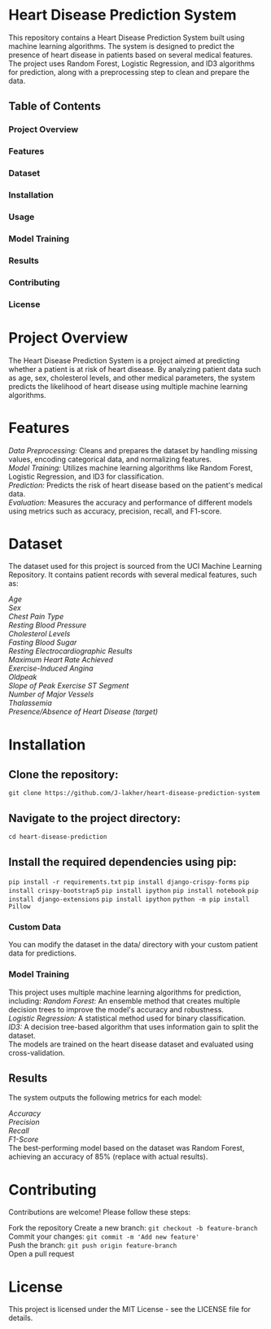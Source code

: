 # Heart Disease Prediction System
This repository contains a Heart Disease Prediction System built using machine learning algorithms. The system is designed to predict the presence of heart disease in patients based on several medical features. The project uses Random Forest, Logistic Regression, and ID3 algorithms for prediction, along with a preprocessing step to clean and prepare the data.

## Table of Contents
<a name="Project Overview"></a>
### Project Overview
<a name="Features"></a>
### Features
<a name="Dataset"></a>
### Dataset
<a name="Installation"></a>
### Installation
<a name="Usage"></a>
### Usage
<a name="Model Training"></a>
### Model Training
<a name="Results"></a>
### Results
<a name="Contributing"></a>
### Contributing
<a name="License"></a>
### License

# Project Overview
The Heart Disease Prediction System is a project aimed at predicting whether a patient is at risk of heart disease. By analyzing patient data such as age, sex, cholesterol levels, and other medical parameters, the system predicts the likelihood of heart disease using multiple machine learning algorithms.

# Features
*Data Preprocessing:* Cleans and prepares the dataset by handling missing values, encoding categorical data, and normalizing features.  
*Model Training:* Utilizes machine learning algorithms like Random Forest, Logistic Regression, and ID3 for classification.  
*Prediction:* Predicts the risk of heart disease based on the patient's medical data.  
*Evaluation:* Measures the accuracy and performance of different models using metrics such as accuracy, precision, recall, and F1-score.  

# Dataset
The dataset used for this project is sourced from the UCI Machine Learning Repository. It contains patient records with several medical features, such as:

*Age*  
*Sex*  
*Chest Pain Type*  
*Resting Blood Pressure*  
*Cholesterol Levels*  
*Fasting Blood Sugar*  
*Resting Electrocardiographic Results*  
*Maximum Heart Rate Achieved*  
*Exercise-Induced Angina*  
*Oldpeak*  
*Slope of Peak Exercise ST Segment*  
*Number of Major Vessels*  
*Thalassemia*  
*Presence/Absence of Heart Disease (target)*  

# Installation

## Clone the repository:
```git clone https://github.com/J-lakher/heart-disease-prediction-system```

## Navigate to the project directory:
```cd heart-disease-prediction```

## Install the required dependencies using pip:

``` pip install -r requirements.txt ```
``` pip install django-crispy-forms ```
``` pip install crispy-bootstrap5 ```
``` pip install ipython ```
``` pip install notebook ```
``` pip install django-extensions ```
``` pip install ipython ```
```python -m pip install Pillow ```

### Custom Data
You can modify the dataset in the data/ directory with your custom patient data for predictions.

### Model Training
This project uses multiple machine learning algorithms for prediction, including:
*Random Forest:* An ensemble method that creates multiple decision trees to improve the model's accuracy and robustness.  
*Logistic Regression:* A statistical method used for binary classification.  
*ID3:* A decision tree-based algorithm that uses information gain to split the dataset.  
The models are trained on the heart disease dataset and evaluated using cross-validation.

## Results
The system outputs the following metrics for each model:

*Accuracy*  
*Precision*  
*Recall*  
*F1-Score*  
The best-performing model based on the dataset was Random Forest, achieving an accuracy of 85% (replace with actual results).

# Contributing
Contributions are welcome! Please follow these steps:

Fork the repository
Create a new branch: ```git checkout -b feature-branch```  
Commit your changes: ```git commit -m 'Add new feature'```  
Push the branch: ```git push origin feature-branch```  
Open a pull request

# License
This project is licensed under the MIT License - see the LICENSE file for details.
